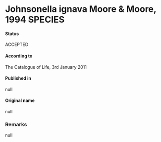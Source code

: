 # Johnsonella ignava Moore & Moore, 1994 SPECIES

#### Status
ACCEPTED

#### According to
The Catalogue of Life, 3rd January 2011

#### Published in
null

#### Original name
null

### Remarks
null